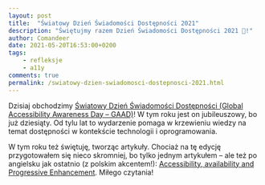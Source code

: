 ```yaml
---
layout: post
title:  "Światowy Dzień Świadomości Dostępności 2021"
description: "Świętujmy razem Dzień Świadomości Dostępności 2021 🎉!"
author: Comandeer
date: 2021-05-20T16:53:00+0200
tags:
    - refleksje
    - a11y
comments: true
permalink: /swiatowy-dzien-swiadomosci-dostepnosci-2021.html
---
```


Dzisiaj obchodzimy [Światowy Dzień Świadomości Dostępności (Global Accessibility Awareness Day – GAAD)](https://globalaccessibilityawarenessday.org/)! W tym roku jest on jubileuszowy, bo już dziesiąty. Od tylu lat to wydarzenie pomaga w krzewieniu wiedzy na temat dostępności w kontekście technologii i oprogramowania.

W tym roku też świętuję, tworząc artykuły. Chociaż na tę edycję przygotowałem się nieco skromniej, bo tylko jednym artykułem – ale też po angielsku jak ostatnio (z polskim akcentem!): [Accessibility, availability and Progressive Enhancement](https://ckeditor.com/blog/accessibility-availability-and-progressive-enhancement/). Miłego czytania!
